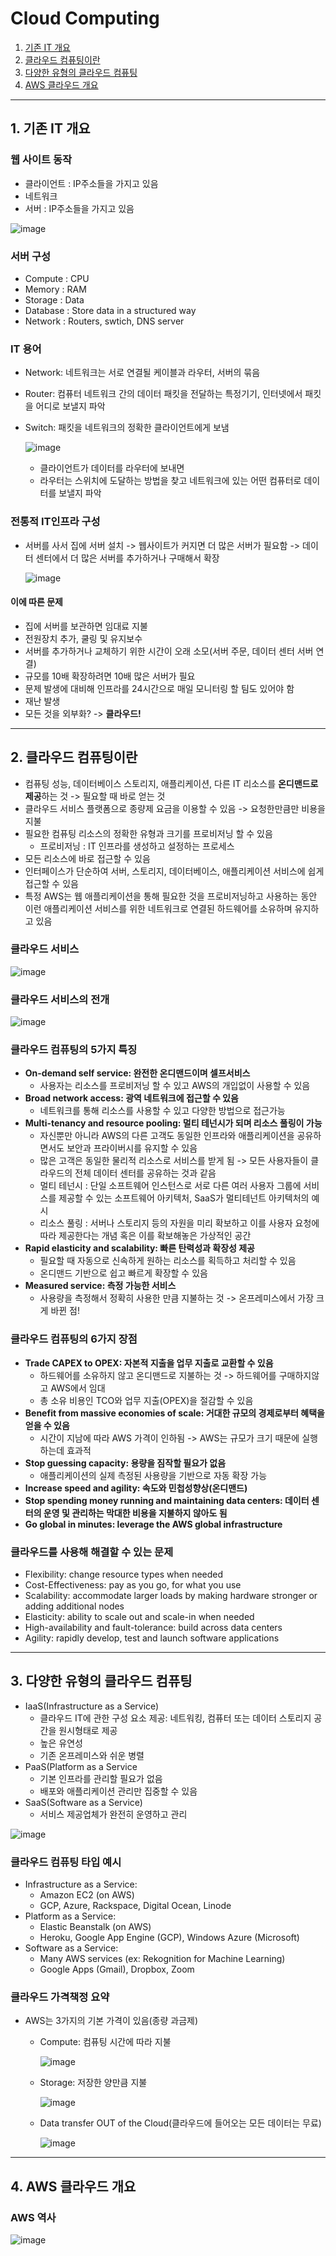 # Cloud Computing

1. [기존 IT 개요](#1-기존-IT-개요)
2. [클라우드 컴퓨팅이란](#2-클라우드-컴퓨팅이란)
3. [다양한 유형의 클라우드 컴퓨팅](#3-다양한-유형의-클라우드-컴퓨팅)
4. [AWS 클라우드 개요](#4-AWS-클라우드-개요)

---

## 1. 기존 IT 개요

### 웹 사이트 동작
- 클라이언트 : IP주소들을 가지고 있음
- 네트워크
- 서버 : IP주소들을 가지고 있음

![image](https://github.com/seonwook97/Certificate/assets/92377162/3aaa12d4-4622-426e-b0b7-b1d113657448)

### 서버 구성
- Compute : CPU
- Memory : RAM
- Storage : Data
- Database : Store data in a structured way
- Network : Routers, swtich, DNS server

### IT 용어
- Network: 네트워크는 서로 연결될 케이블과 라우터, 서버의 묶음
- Router: 컴퓨터 네트워크 간의 데이터 패킷을 전달하는 특정기기, 인터넷에서 패킷을 어디로 보낼지 파악
- Switch: 패킷을 네트워크의 정확한 클라이언트에게 보냄
  
  ![image](https://github.com/seonwook97/Certificate/assets/92377162/acd6b247-6f08-43b5-91e5-c20393253a26)
  - 클라이언트가 데이터를 라우터에 보내면 
  - 라우터는 스위치에 도달하는 방법을 찾고 네트워크에 있는 어떤 컴퓨터로 데이터를 보낼지 파악

### 전통적 IT인프라 구성
- 서버를 사서 집에 서버 설치 -> 웹사이트가 커지면 더 많은 서버가 필요함 -> 데이터 센터에서 더 많은 서버를 추가하거나 구매해서 확장

  ![image](https://github.com/seonwook97/Certificate/assets/92377162/6ea55112-692e-46b5-a202-f0a2802d6558)

#### 이에 따른 문제
- 집에 서버를 보관하면 임대료 지불
- 전원장치 추가, 쿨링 및 유지보수
- 서버를 추가하거나 교체하기 위한 시간이 오래 소모(서버 주문, 데이터 센터 서버 연결)
- 규모를 10배 확장하려면 10배 많은 서버가 필요 
- 문제 발생에 대비해 인프라를 24시간으로 매일 모니터링 할 팀도 있어야 함
- 재난 발생
- 모든 것을 외부화? -> **클라우드!**

---

## 2. 클라우드 컴퓨팅이란
- 컴퓨팅 성능, 데이터베이스 스토리지, 애플리케이션, 다른 IT 리소스를 **온디맨드로 제공**하는 것 -> 필요할 때 바로 얻는 것
- 클라우드 서비스 플랫폼으로 종량제 요금을 이용할 수 있음 -> 요청한만큼만 비용을 지불
- 필요한 컴퓨팅 리소스의 정확한 유형과 크기를 프로비저닝 할 수 있음
  - 프로비저닝 : IT 인프라를 생성하고 설정하는 프로세스     
- 모든 리소스에 바로 접근할 수 있음
- 인터페이스가 단순하여 서버, 스토리지, 데이터베이스, 애플리케이션 서비스에 쉽게 접근할 수 있음
- 특정 AWS는 웹 애플리케이션을 통해 필요한 것을 프로비저닝하고 사용하는 동안 이런 애플리케이션 서비스를 위한 네트워크로 연결된 하드웨어를 소유하며 유지하고 있음

### 클라우드 서비스

  ![image](https://github.com/seonwook97/Certificate/assets/92377162/0e3e7f2d-470d-46f3-90bd-cf2dfb46b74a)

### 클라우드 서비스의 전개

  ![image](https://github.com/seonwook97/Certificate/assets/92377162/b964ffac-5cbd-421e-a1eb-0470a6a97570)

### 클라우드 컴퓨팅의 5가지 특징
- **On-demand self service: 완전한 온디맨드이며 셀프서비스**
  - 사용자는 리소스를 프로비저닝 할 수 있고 AWS의 개입없이 사용할 수 있음
- **Broad network access: 광역 네트워크에 접근할 수 있음**
  - 네트워크를 통해 리소스를 사용할 수 있고 다양한 방법으로 접근가능
- **Multi-tenancy and resource pooling: 멀티 테넌시가 되며 리소스 풀링이 가능**
  - 자신뿐만 아니라 AWS의 다른 고객도 동일한 인프라와 애플리케이션을 공유하면서도 보안과 프라이버시를 유지할 수 있음
  - 많은 고객은 동일한 물리적 리소스로 서비스를 받게 됨 -> 모든 사용자들이 클라우드의 전체 데이터 센터를 공유하는 것과 같음
  - 멀티 테넌시 : 단일 소프트웨어 인스턴스로 서로 다른 여러 사용자 그룹에 서비스를 제공할 수 있는 소프트웨어 아키텍처, SaaS가 멀티테넌트 아키텍처의 예시
  - 리소스 풀링 : 서버나 스토리지 등의 자원을 미리 확보하고 이를 사용자 요청에 따라 제공한다는 개념 혹은 이를 확보해놓은 가상적인 공간
- **Rapid elasticity and scalability: 빠른 탄력성과 확장성 제공**
  - 필요할 때 자동으로 신속하게 원하는 리소스를 획득하고 처리할 수 있음
  - 온디맨드 기반으로 쉽고 빠르게 확장할 수 있음
- **Measured service: 측정 가능한 서비스**
  - 사용량을 측정해서 정확히 사용한 만큼 지불하는 것 -> 온프레미스에서 가장 크게 바뀐 점!

### 클라우드 컴퓨팅의 6가지 장점
- **Trade CAPEX to OPEX: 자본적 지출을 업무 지출로 교환할 수 있음**
  - 하드웨어를 소유하지 않고 온디맨드로 지불하는 것 -> 하드웨어를 구매하지않고 AWS에서 임대
  - 총 소유 비용인 TCO와 업무 지출(OPEX)을 절감할 수 있음
- **Benefit from massive economies of scale: 거대한 규모의 경제로부터 혜택을 얻을 수 있음**
  - 시간이 지남에 따라 AWS 가격이 인하됨 -> AWS는 규모가 크기 때문에 실행하는데 효과적
- **Stop guessing capacity: 용량을 짐작할 필요가 없음**
  - 애플리케이션의 실제 측정된 사용량을 기반으로 자동 확장 가능
- **Increase speed and agility: 속도와 민첩성향상(온디맨드)**
- **Stop spending money running and maintaining data centers: 데이터 센터의 운영 및 관리하는 막대한 비용을 지불하지 않아도 됨**
- **Go global in minutes: leverage the AWS global infrastructure**

### 클라우드를 사용해 해결할 수 있는 문제
- Flexibility: change resource types when needed
- Cost-Effectiveness: pay as you go, for what you use
- Scalability: accommodate larger loads by making hardware stronger or adding additional nodes
- Elasticity: ability to scale out and scale-in when needed
- High-availability and fault-tolerance: build across data centers
- Agility: rapidly develop, test and launch software applications

---

## 3. 다양한 유형의 클라우드 컴퓨팅
- IaaS(Infrastructure as a Service)
  - 클라우드 IT에 관한 구성 요소 제공: 네트워킹, 컴퓨터 또는 데이터 스토리지 공간을 원시형태로 제공
  - 높은 유연성
  - 기존 온프레미스와 쉬운 병렬
- PaaS(Platform as a Service
  - 기본 인프라를 관리할 필요가 없음
  - 배포와 애플리케이션 관리만 집중할 수 있음
- SaaS(Software as a Service)
  - 서비스 제공업체가 완전히 운영하고 관리

![image](https://github.com/seonwook97/Certificate/assets/92377162/7c859636-7d59-4c19-a2ca-427a61ba2c41)

### 클라우드 컴퓨팅 타입 예시
- Infrastructure as a Service:
  - Amazon EC2 (on AWS)
  - GCP, Azure, Rackspace, Digital Ocean, Linode
- Platform as a Service:
  - Elastic Beanstalk (on AWS)
  - Heroku, Google App Engine (GCP), Windows Azure (Microsoft)
- Software as a Service:
  - Many AWS services (ex: Rekognition for Machine Learning)
  - Google Apps (Gmail), Dropbox, Zoom

### 클라우드 가격책정 요약
- AWS는 3가지의 기본 가격이 있음(종량 과금제)
  - Compute: 컴퓨팅 시간에 따라 지불
  
    ![image](https://github.com/seonwook97/Certificate/assets/92377162/335ec4c9-2b74-431a-b6e6-10a80cf878af)
  
  - Storage: 저장한 양만큼 지불
  
    ![image](https://github.com/seonwook97/Certificate/assets/92377162/92c8f177-fb04-4233-aeee-13ed18896cfa)
  
  - Data transfer OUT of the Cloud(클라우드에 들어오는 모든 데이터는 무료)
    
    ![image](https://github.com/seonwook97/Certificate/assets/92377162/20fcfb28-5d6a-4592-9218-bff1c730f744)

---

## 4. AWS 클라우드 개요

### AWS 역사

![image](https://github.com/seonwook97/Certificate/assets/92377162/22d03af7-14e3-468a-ba1b-32f74e2b341a)

